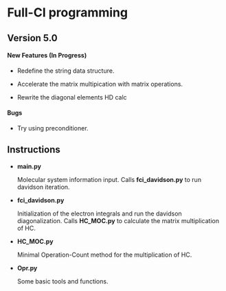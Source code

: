 Full-CI programming
=====================

Version 5.0
-----------

#### New Features (In Progress)

- Redefine the string data structure.

- Accelerate the matrix multipication with matrix operations.

- Rewrite the diagonal elements HD calc

#### Bugs

- Try using preconditioner.

Instructions
-----------

- **main.py**

    Molecular system information input. Calls **fci_davidson.py** to run davidson iteration.

- **fci_davidson.py**

    Initialization of the electron integrals and run the davidson diagonalization. Calls **HC_MOC.py** to calculate the matrix multiplication of HC.

- **HC_MOC.py**

    Minimal Operation-Count method for the multiplication of HC.

- **Opr.py**

    Some basic tools and functions.

